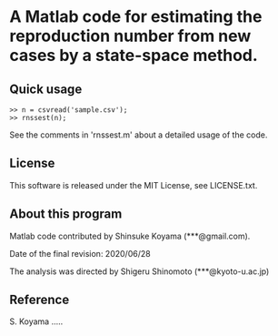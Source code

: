 # A Matlab code for estimating the reproduction number from new cases by a state-space method.

## Quick usage
```
>> n = csvread('sample.csv');
>> rnssest(n);
```
See the comments in 'rnssest.m' about a detailed usage of the code. 

## License
This software is released under the MIT License, see LICENSE.txt.

## About this program
Matlab code contributed by Shinsuke Koyama (***@gmail.com).

Date of the final revision: 2020/06/28

The analysis was directed by Shigeru Shinomoto (***@kyoto-u.ac.jp)

## Reference
S. Koyama .....